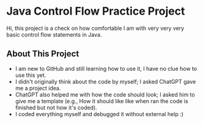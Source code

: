# Java Control Flow Practice Project

Hi, this project is a check on how comfortable I am with very very very basic control flow statements in Java.

## About This Project
- I am new to GitHub and still learning how to use it, I have no clue how to use this yet.
- I didn't originally think about the code by myself; I asked ChatGPT gave me a project idea.
- ChatGPT also helped me with how the code should look; I asked him to give me a template (e.g., How it should like like when ran the code is finished but not how it's coded).
- I coded everything myself and debugged it without external help :)
